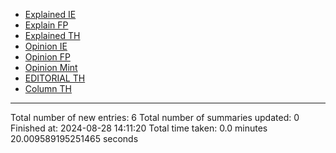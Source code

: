 - [Explained IE](markdown_files/Explained_IE.md)
- [Explain FP](markdown_files/Explain_FP.md)
- [Explained TH](markdown_files/Explained_TH.md)
- [Opinion IE](markdown_files/Opinion_IE.md)
- [Opinion FP](markdown_files/Opinion_FP.md)
- [Opinion Mint](markdown_files/Opinion_Mint.md)
- [EDITORIAL TH](markdown_files/EDITORIAL_TH.md)
- [Column TH](markdown_files/Column_TH.md)



 ************************************************* 
Total number of new entries: 6
Total number of summaries updated: 0
Finished at: 2024-08-28 14:11:20
Total time taken: 0.0 minutes 20.009589195251465 seconds
